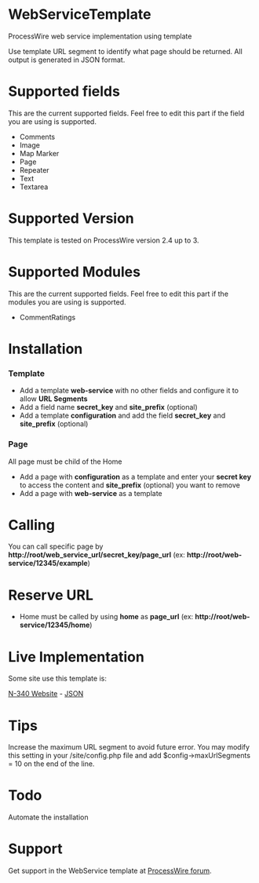# WebServiceTemplate
ProcessWire web service implementation using template

Use template URL segment to identify what page should be returned. All output is generated in JSON format. 


# Supported fields
This are the current supported fields. Feel free to edit this part if the field you are using is supported. 

* Comments
* Image
* Map Marker
* Page
* Repeater
* Text
* Textarea

# Supported Version
This template is tested on ProcessWire version 2.4 up to 3.

# Supported Modules
This are the current supported fields. Feel free to edit this part if the modules you are using is supported. 

* CommentRatings

# Installation

### Template
* Add a template **web-service** with no other fields and configure it to allow **URL Segments**
* Add a field name **secret_key** and **site_prefix** (optional)
* Add a template **configuration** and add the field **secret_key** and **site_prefix** (optional)

### Page
All page must be child of the Home

* Add a page with **configuration** as a template and enter your **secret key** to access the content and **site_prefix** (optional) you want to remove
* Add a page with  **web-service** as a template

# Calling
You can call specific page by **http://root/web_service_url/secret_key/page_url** (ex: **http://root/web-service/12345/example**)

# Reserve URL
* Home must be called by using **home** as **page_url** (ex: **http://root/web-service/12345/home**)

# Live Implementation
Some site use this template is:

[N-340 Website](http://n-340.org/) - [JSON](http://n-340.org/api/app/json/)

# Tips
Increase the maximum URL segment to avoid future error. You may modify this setting in your /site/config.php file and add $config->maxUrlSegments = 10 on the end of the line.

# Todo
Automate the installation

# Support
Get support in the WebService template at  [ProcessWire forum](https://processwire.com/talk/topic/7369-webservicetemplate/).
